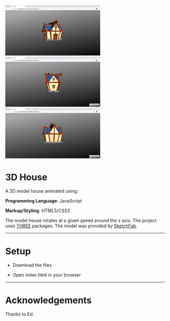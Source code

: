 <img src="https://github.com/CrugBarat/my_files/blob/master/house1.png" width="300"> <img src="https://github.com/CrugBarat/my_files/blob/master/house2.png" width="300"> <img src="https://github.com/CrugBarat/my_files/blob/master/house3.png" width="300">

# 3D House

A 3D model house animated using:

**Programming Language**: JavaScript

**Markup/Styling**: HTML5/CSS3

The model house rotates at a given speed around the z axis. The project uses [THREE](https://threejs.org/) packages. The model was provided by [SketchFab](https://sketchfab.com/features/download).

---

# Setup

- Download the files

- Open index.html in your browser

---

# Acknowledgements

Thanks to Ed.
